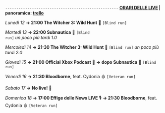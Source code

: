 <code>---------------------------------------------------</code>
<b><u>ORARI DELLE LIVE</u> | panoramica: <a href="https://trello.com/b/iKwdSGf3/sabaku">trello</a></b>

<i>Lunedì 12</i>
<b>→ 21:00 The Witcher 3: Wild Hunt</b> 🧟 <code>[Blind run]</code>

<i>Martedì 13</i>
<b>→ 22:00 Subnautica</b> 🐳 <code>[Blind run]</code> <i>un poco più tardi 1.0</i>

<i>Mercoledì 14</i>
<b>→ 21:30 The Witcher 3: Wild Hunt</b> 🦄 <code>[Blind run]</code> <i>un poco più tardi 2.0</i>

<i>Giovedì 15</i>
<b>→ 21:00  Official Xbox Podcast</b> 🎤
<b>→ dopo Subnautica</b> 🐳 <code>[Blind run]</code>

<i>Venerdì 16</i>
<b>→ 21:30 Bloodborne</b>, feat. Cydonia 🩸 <code>[Veteran run]</code>

<i>Sabato 17</i>
<b>→ No live!</b> 🥇

<i>Domenica 18</i>
<b>→ 17:00 Effige delle News LIVE</b> 🎙️
<b>→ 21:30 Bloodborne</b>, feat. Cydonia 🩸 <code>[Veteran run]</code>
